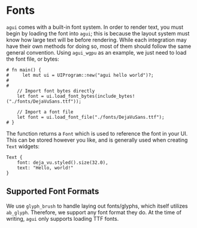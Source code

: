 # Fonts

`agui` comes with a built-in font system. In order to render text, you must begin by loading the font into `agui`; this is because the layout system must know how large text will be before rendering. While each integration may have their own methods for doing so, most of them should follow the same general convention. Using `agui_wgpu` as an example, we just need to load the font file, or bytes:

```rust,noplaypen
# fn main() {
#     let mut ui = UIProgram::new("agui hello world")?;
#
#
    // Import font bytes directly
    let font = ui.load_font_bytes(include_bytes!("./fonts/DejaVuSans.ttf"));

    // Import a font file
    let font = ui.load_font_file("./fonts/DejaVuSans.ttf");
# }
```

The function returns a `Font` which is used to reference the font in your UI. This can be stored however you like, and is generally used when creating `Text` widgets:

```rust,noplaypen
Text {
    font: deja_vu.styled().size(32.0),
    text: "Hello, world!"
}
```

## Supported Font Formats

We use `glyph_brush` to handle laying out fonts/glyphs, which itself utilizes `ab_glyph`. Therefore, we support any font format they do. At the time of writing, `agui` only supports loading TTF fonts.
